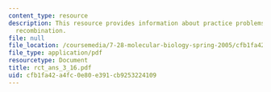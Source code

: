 ```yaml
---
content_type: resource
description: This resource provides information about practice problems on homologous
  recombination.
file: null
file_location: /coursemedia/7-28-molecular-biology-spring-2005/cfb1fa42a4fc0e80e391cb9253224109_rct_ans_3_16.pdf
file_type: application/pdf
resourcetype: Document
title: rct_ans_3_16.pdf
uid: cfb1fa42-a4fc-0e80-e391-cb9253224109
---
```

